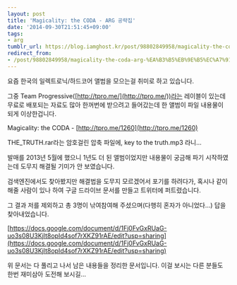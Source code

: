 ```yaml
---
layout: post
title: 'Magicality: the CODA - ARG 공략집'
date: '2014-09-30T21:51:45+09:00'
tags:
- arg
tumblr_url: https://blog.iamghost.kr/post/98802849958/magicality-the-coda-arg-%EA%B3%B5%EB%9E%B5%EC%A7%91
redirect_from:
- /post/98802849958/magicality-the-coda-arg-%EA%B3%B5%EB%9E%B5%EC%A7%91
---
```

요즘 한국의 일렉트로닉/하드코어 앨범을 모으는걸 취미로 하고 있습니다.

그중 Team Progressive([http://tpro.me/](http://tpro.me/))라는 레이블이 있는데 무료로 배포되는 자료도 많아 한꺼번에 받으려고 들어갔는데 한 앨범이 파일 내용물이 되게 이상한겁니다.

Magicality: the CODA - [http://tpro.me/1260](http://tpro.me/1260)

THE\_TRUTH.rar라는 암호걸린 압축 파일에, key to the truth.mp3 라니…

발매를 2013년 5월에 했으니 1년도 더 된 앨범이었지만 내용물이 궁금해 파기 시작하였는데 도무지 해결될 기미가 안 보였습니다.

검색엔진에서도 찾아봤지만 해결법을 도무지 모르겠어서 포기를 하려다가, 혹시나 같이 해줄 사람이 있나 하여 구글 드라이브 문서를 만들고 트위터에 퍼트렸습니다.

그 결과 저를 제외하고 총 3명이 낚여참여해 주셨으며(다행히 혼자가 아니었다…) 답을 찾아내었습니다.

[https://docs.google.com/document/d/1Fj0FvGxRUaG-uo3s08U3Kjlt8opId4sof7rXKZ91rAE/edit?usp=sharing](https://docs.google.com/document/d/1Fj0FvGxRUaG-uo3s08U3Kjlt8opId4sof7rXKZ91rAE/edit?usp=sharing)

위 문서는 다 풀리고 나서 남은 내용들을 정리한 문서입니다. 이걸 보시는 다른 분들도 한번 재미삼아 도전해 보시길…

